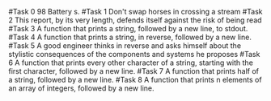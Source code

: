 #Task 0
98 Battery s.
#Task 1
Don't swap horses in crossing a stream
#Task 2
This report, by its very length, defends itself against the risk of being read
#Task 3
A function that prints a string, followed by a new line, to stdout.
#Task 4
A function that prints a string, in reverse, followed by a new line.
#Task 5
A good engineer thinks in reverse and asks himself about the stylistic consequences of the components and systems he proposes
#Task 6
A function that prints every other character of a string, starting with the first character, followed by a new line.
#Task 7
A function that prints half of a string, followed by a new line.
#Task 8
A function that prints n elements of an array of integers, followed by a new line.
